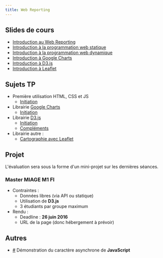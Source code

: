 ```yaml
---
title: Web Reporting
---
```


## Slides de cours 

- [Introduction au Web Reporting](slides/webreporting-intro.html)
- [Introduction à la programmation web statique](slides/webreporting-html-css-svg.html)
- [Introduction à la programmation web dynamique](slides/webreporting-javascript.html)
- [Introduction à Google Charts](slides/webreporting-google-charts.html)
- [Introduction à D3.js](slides/webreporting-d3.html)
- [Introduction à Leaflet](slides/webreporting-leaflet.html)

## Sujets TP

- Première utilisation HTML, CSS et JS
    - [Initiation](webreporting-tp-init.html)
- Librairie [Google Charts](https://developers.google.com/chart/)
    - [Initiation](webreporting-tp-google-charts.html) 
- Librairie [D3.js](http://www.d3js.org)
    - [Initiation](webreporting-tp-d3-init.html)
    - [Compléments](webreporting-tp-d3-comp.html)
- Librairie autre :
    - [Cartographie avec Leaflet](webreporting-tp-leaflet.html)

## Projet

L'évaluation sera sous la forme d'un mini-projet sur les dernières séances.

### Master MIAGE M1 FI

- Contraintes :
    - Données libres (via API ou statique)
    - Utilisation de **D3.js**
    - 3 étudiants par groupe maximum
- Rendu :
    - Deadline : **26 juin 2016**
    - URL de la page (donc hébergement à prévoir)

<!--

### Master MIAGE M1 FA

- Contraintes :
    - Données libres (via API ou statique)
    - Utilisation de **D3.js**
    - 3 étudiants par groupe maximum
- Rendu :
    - Deadline : **31 janvier 2016**
    - URL de la page (donc hébergement à prévoir)

### Master MIAGE M2 FA

- Contraintes :
    - Données libres (via API ou statique)
    - Utilisation de **Google Charts** + **Leaflet.js** 
    - 3 étudiants par groupe maximum
- Rendu :
    - Deadline : **à définir**
    - URL de la page (donc hébergement à prévoir)

-->

## Autres

- [#](http://embed.plnkr.co/4hGaC5oKr5rwshqqAmEF/preview) Démonstration du caractère asynchrone de **JavaScript**
